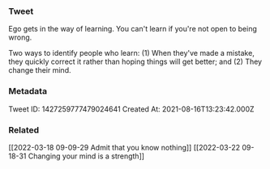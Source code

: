 ### Tweet
Ego gets in the way of learning. You can't learn if you're not open to being wrong.

Two ways to identify people who learn:
(1) When they've made a mistake, they quickly correct it rather than hoping things will get better; and 
(2) They change their mind.

### Metadata
Tweet ID: 1427259777479024641
Created At: 2021-08-16T13:23:42.000Z

### Related
[[2022-03-18 09-09-29 Admit that you know nothing]]
[[2022-03-22 09-18-31 Changing your mind is a strength]]


